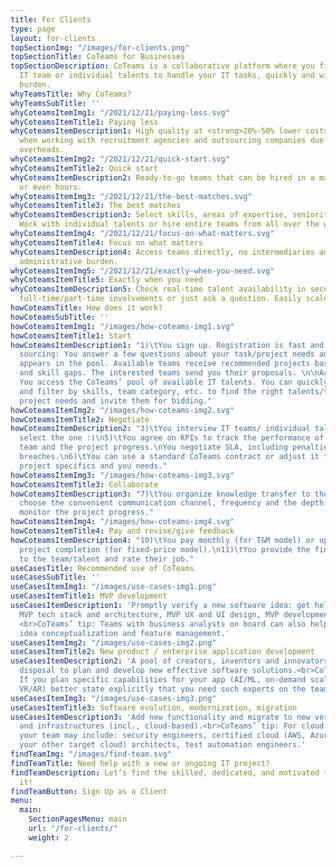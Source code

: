 ```yaml
---
title: For Clients
type: page
layout: for-clients
topSectionImg: "/images/for-clients.png"
topSectionTitle: CoTeams for Businesses
topSectionDescription: CoTeams is a collaborative platform where you find a perfect
  IT team or individual talents to handle your IT tasks, quickly and with less administrative
  burden.
whyTeamsTitle: Why CoTeams?
whyTeamsSubTitle: ''
whyCoteamsItemImg1: "/2021/12/21/paying-less.svg"
whyCoteamsItemTitle1: Paying less
whyCoteamsItemDescription1: High quality at <strong>20%-50% lower costs</strong> than
  when working with recruitment agencies and outsourcing companies due to minimized
  overheads.
whyCoteamsItemImg2: "/2021/12/21/quick-start.svg"
whyCoteamsItemTitle2: Quick start
whyCoteamsItemDescription2: Ready-to-go teams that can be hired in a matter of days
  or even hours.
whyCoteamsItemImg3: "/2021/12/21/the-best-matches.svg"
whyCoteamsItemTitle3: The best matches
whyCoteamsItemDescription3: Select skills, areas of expertise, seniority levels, etc.
  Work with individual talents or hire entire teams from all over the world.
whyCoteamsItemImg4: "/2021/12/21/focus-on-what-matters.svg"
whyCoteamsItemTitle4: Focus on what matters
whyCoteamsItemDescription4: Access teams directly, no intermediaries and excessive
  administrative burden.
whyCoteamsItemImg5: "/2021/12/21/exactly-when-you-need.svg"
whyCoteamsItemTitle5: Exactly when you need
whyCoteamsItemDescription5: Check real-time talent availability in seconds. Offer
  full-time/part-time involvements or just ask a question. Easily scale on demand.
howCoteamsTitle: How does it work?
howCoteamsSubTitle: ''
howCoteamsItemImg1: "/images/how-coteams-img1.svg"
howCoteamsItemTitle1: Start
howCoteamsItemDescription1: "1)\tYou sign up. Registration is fast and easy. \n2)\tPassive
  sourcing: You answer a few questions about your task/project needs and your project
  appears in the pool. Available teams receive recommended projects based on skills
  and skill gaps. The interested teams send you their proposals. \n\nActive sourcing:
  You access the CoTeams’ pool of available IT talents. You can quickly search, sort,
  and filter by skills, team category, etc. to find the right talents/teams for your
  project needs and invite them for bidding."
howCoteamsItemImg2: "/images/how-coteams-img2.svg"
howCoteamsItemTitle2: Negotiate
howCoteamsItemDescription2: "3)\tYou interview IT teams/ individual talents you like.\n4)\tYou
  select the one :)\n5)\tYou agree on KPIs to track the performance of the remote
  team and the project progress.\nYou negotiate SLA, including penalties for security
  breaches.\n6)\tYou can use a standard CoTeams contract or adjust it to reflect individual
  project specifics and you needs."
howCoteamsItemImg3: "/images/how-coteams-img3.svg"
howCoteamsItemTitle3: Collaborate
howCoteamsItemDescription3: "7)\tYou organize knowledge transfer to the remote team.\n8)\tYou
  choose the convenient communication channel, frequency and the depth of reporting.\n9)\tYou
  monitor the project progress."
howCoteamsItemImg4: "/images/how-coteams-img4.svg"
howCoteamsItemTitle4: Pay and revise/give feedback
howCoteamsItemDescription4: "10)\tYou pay monthly (for T&M model) or upon the successful
  project completion (for fixed-price model).\n11)\tYou provide the final feedback
  to the team/talent and rate their job."
useCasesTitle: Recommended use of CoTeams
useCasesSubTitle: ''
useCasesItemImg1: "/images/use-cases-img1.png"
useCasesItemTitle1: MVP development
useCasesItemDescription1: 'Promptly verify a new software idea: get help with choosing
  MVP tech stack and architecture, MVP UX and UI design, MVP development and testing.
  <br>CoTeams’ tip: Teams with business analysts on board can also help you with professional
  idea conceptualization and feature management.'
useCasesItemImg2: "/images/use-cases-img2.png"
useCasesItemTitle2: New product / enterprise application development
useCasesItemDescription2: 'A pool of creators, inventors and innovators is at your
  disposal to plan and develop new effective software solutions.<br>CoTeams’ tip:
  If you plan specific capabilities for your app (AI/ML, on-demand scalability, blockchain,
  VR/AR) better state explicitly that you need such experts on the team.'
useCasesItemImg3: "/images/use-cases-img3.png"
useCasesItemTitle3: Software evolution, modernization, migration
useCasesItemDescription3: 'Add new functionality and migrate to new versions, designs
  and infrastructures (incl., cloud-based).<br>CoTeams’ tip: For cloud migrations,
  your team may include: security engineers, certified cloud (AWS, Azure, Google,
  your other target cloud) architects, test automation engineers.'
findTeamImg: "/images/find-team.svg"
findTeamTitle: Need help with a new or ongoing IT project?
findTeamDescription: Let’s find the skilled, dedicated, and motivated team to nail
  it!
findTeamButton: Sign Up as a Client
menu:
  main:
    SectionPagesMenu: main
    url: "/for-clients/"
    weight: 2

---
```

